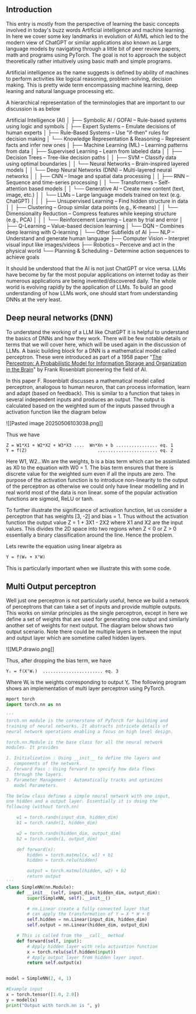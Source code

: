 Introduction
--

This entry is mostly from the perspective of learning the basic concepts involved in today's buzz words Artificial intelligence and machine learning. In here we cover some key landmarks in evolution of AI/ML which led to the modern view of ChatGPT or similar applications also known as Large language models by navigating through a little bit of peer review papers, math and programs using PyTorch. The goal is not to approach the subject theoretically rather intuitively using basic math and simple programs.

Artificial intelligence as the name suggests is defined by ability of machines to perform activities like logical reasoning, problem-solving, decision making. This is pretty wide term encompassing machine learning, deep leaning and natural language processing etc.

A hierarchical representation of the terminologies that are important to our discussion is as below

Artificial Intelligence (AI)
│
├── Symbolic AI / GOFAI – Rule-based systems using logic and symbols
│   ├── Expert Systems – Emulate decisions of human experts
│   ├── Rule-Based Systems – Use "if-then" rules for decision making
│   └── Knowledge Representation & Reasoning – Represent facts and infer new ones
│
├── Machine Learning (ML) – Learning patterns from data
│   ├── Supervised Learning – Learn from labeled data
│   │   ├── Decision Trees – Tree-like decision paths
│   │   ├── SVM – Classify data using optimal boundaries
│   │   └── Neural Networks – Brain-inspired layered models
│   │       └── Deep Neural Networks (DNN) – Multi-layered neural networks
│   │           ├── CNN – Image and spatial data processing
│   │           ├── RNN – Sequence and time-series processing
│   │           └── Transformers – Self-attention based models
│   │               └── Generative AI – Create new content (text, image, etc.)
│   │                   └── LLMs – Large language models trained on text (e.g. ChatGPT)
│   │
│   ├── Unsupervised Learning – Find hidden structure in data
│   │   ├── Clustering – Group similar data points (e.g., K-means)
│   │   └── Dimensionality Reduction – Compress features while keeping structure (e.g., PCA)
│   │
│   └── Reinforcement Learning – Learn by trial and error
│       ├── Q-Learning – Value-based decision learning
│       └── DQN – Combines deep learning with Q-learning
│
└── Other Subfields of AI
    ├── NLP – Understand and generate human language
    ├── Computer Vision – Interpret visual input like images/videos
    ├── Robotics – Perceive and act in the physical world
    └── Planning & Scheduling – Determine action sequences to achieve goals


It should be understood that the AI is not just ChatGPT or vice versa.  LLMs have become by far the most popular applications on internet today as their numerous applications are being invented/discovered daily. The whole world is evolving rapidly by the application of LLMs. To build an good understanding of how LLMs work, one should start from understanding DNNs at the very least.

Deep neural networks (DNN)
---

To understand the working of a LLM like ChatGPT it is helpful to understand the basics of DNNs and how they work. There will be few notable details or terms that we will cover here, which will be used again in the discussion of LLMs. A basic building block for a DNN is a mathematical model called perceptron. These were introduced as part of a 1958 paper "[The Perceptron: A Probabilistic Model for Information Storage and Organization in the Brain]( https://www.ling.upenn.edu/courses/cogs501/Rosenblatt1958.pdf)" by Frank Rosenblatt pioneering the field of AI.

In this paper F. Rosenblatt discusses a mathematical model called perceptron, analogous to human neuron, that can process information, learn and adapt (based on feedback). This is similar to a function that takes in several independent inputs and produces an output. The output is calculated based on the weighted sum of the inputs passed through a activation function like the diagram below

![[Pasted image 20250506103038.png]]

Thus we have

```
Z = W1*X1 + W2*X2 + W3*X3 ....  Wn*Xn + b ................ eq. 1
Y = f(Z)                           ....................... eq. 2
```

Here W1, W2...Wn are the weights, b is a bias term which can be assimilated as X0 to the equation with W0 = 1. The bias term ensures that there is discrete value for the weighted sum even if all the inputs are zero. The purpose of the activation function is to introduce non-linearity to the output of the perceptron as otherwise we could only have linear modelling and in real world most of the data is non linear. some of the popular activation functions are sigmoid, ReLU or tanh.

To further illustrate the significance of activation function, let us consider a perceptron that has weights [3, -2] and bias = 1. Thus without the activation function the output value Z = 1 + 3X1 - 2X2 where X1 and X2 are the input values. This divides the 2D space into two regions when Z < 0 or Z > 0 essentially a binary classification around the line. Hence the problem.

Lets rewrite the equation using linear algebra as 
```markdown
Y = f(W₀ + XᵀW)
```

This is particularly important when we  illustrate this with some code.

Multi Output perceptron
---
Well just one perceptron is not particularly useful, hence we build a network of perceptrons that can take a set of inputs and provide multiple outputs. This works on similar principles as the single perceptron, except in here we define a set of weights that are used for generating one output and similarly another set of weights for next output. The diagram below shows two output scenario. Note there could be multiple layers in between the input and output layer which are sometime called hidden layers. 

![[MLP.drawio.png]]

Thus, after dropping the bias term, we have

```
Yᵢ = f(XᵀWᵢ)  ....................... eq. 3
```

Where Wᵢ is the weights corresponding to output Yᵢ. The following program shows an implementation of multi layer perceptron using PyTorch.

```python
mport torch
import torch.nn as nn

'''
torch.nn module is the cornerstone of PyTorch for building and
training of neural networks. It abstracts intricate details of
neural network operations enabling a focus on high level design.

torch.nn.Module is the base class for all the neural network
modules. It provides

1. Initialization : Using __init__ to define the layers and
   components of the network.
2. Forward Pass : Using forward to specify how data flows
   through the layers.
3. Parameter Management : Automatically tracks and optimizes
   model Parameters.

The below class defines a simple neural network with one input,
one hidden and a output layer. Essentially it is doing the
following (without torch.nn)

    w1 = torch.randn(input_dim, hidden_dim)
    b1 = torch.randn(1, hidden_dim)

    w2 = torch.randn(hidden_dim, output_dim)
    b2 = torch.randn(1, output_dim)

    def forward(x):
        hidden = torch.matmul(x, w1) + b1
        hidden = torch.relu(hidden)

        output = torch.matmul(hidden, w2) + b2
        return output
'''
class SimpleNN(nn.Module):
    def __init__ (self, input_dim, hidden_dim, output_dim):
        super(SimpleNN, self).__init__()

        # nn.Linear create a fully connected layer that
        # can apply the transformation of Y = X * W + B
        self.hidden = nn.Linear(input_dim, hidden_dim)
        self.output = nn.Linear(hidden_dim, output_dim)

    # This is called from the __call__ method
    def forward(self, input):
        # Apply hidden layer with relu activation function
        x = torch.relu(self.hidden(input))
        # Apply output layer from hidden layer input.
        return self.output(x)


model = SimpleNN(2, 4, 1)

#Example input
x = torch.tensor([1.0, 2.0])
y = model(x)
print("Output with torch.nn is ", y)
```


